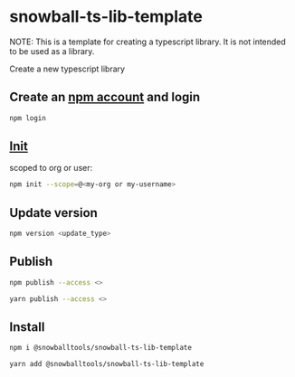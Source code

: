 # snowball-ts-lib-template

NOTE: This is a template for creating a typescript library. It is not intended to be used as a library.

Create a new typescript library

## Create an [npm account](https://www.npmjs.com) and login

```sh
npm login
```

## [Init](https://docs.npmjs.com/creating-and-publishing-scoped-public-packages)

scoped to org or user:
```sh
npm init --scope=@<my-org or my-username>
``` 

## Update version

```sh
npm version <update_type>
```

## Publish

```sh
npm publish --access <>
```

```sh
yarn publish --access <>
```

## Install

```sh
npm i @snowballtools/snowball-ts-lib-template
```

```sh
yarn add @snowballtools/snowball-ts-lib-template
```